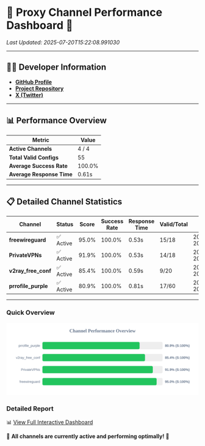 # 🌟 Proxy Channel Performance Dashboard 🌟

_Last Updated: 2025-07-20T15:22:08.991030_

---

## 👩‍💻 Developer Information

- **[GitHub Profile](https://github.com/4n0nymou3)**  
- **[Project Repository](https://github.com/4n0nymou3/multi-proxy-config-fetcher)**  
- **[X (Twitter)](https://x.com/4n0nymou3)**  

---

## 📊 Performance Overview

| Metric                | Value       |
|-----------------------|-------------|
| **Active Channels**   | 4 / 4       |
| **Total Valid Configs** | 55          |
| **Average Success Rate** | 100.0%      |
| **Average Response Time** | 0.61s       |

---

## 📋 Detailed Channel Statistics

| Channel          | Status     | Score  | Success Rate | Response Time | Valid/Total | Last Success               |
|------------------|------------|--------|--------------|---------------|-------------|----------------------------|
| **freewireguard**  | ✅ Active  | 95.0%  | 100.0% | 0.53s         | 15/18       | 2025-07-20T15:22:08.989107 |
| **PrivateVPNs**  | ✅ Active  | 91.9%  | 100.0% | 0.53s         | 14/18       | 2025-07-20T15:22:08.430728 |
| **v2ray_free_conf**  | ✅ Active  | 85.4%  | 100.0% | 0.59s         | 9/20       | 2025-07-20T15:22:07.863879 |
| **prrofile_purple**  | ✅ Active  | 80.9%  | 100.0% | 0.81s         | 17/60       | 2025-07-20T15:22:07.196355 |

---

### Quick Overview
<div align="center">
  <a href="https://raw.githubusercontent.com/nullluser/NullRepo/refs/heads/main/assets/channel_stats_chart.svg">
    <img src="https://raw.githubusercontent.com/nullluser/NullRepo/refs/heads/main/assets/channel_stats_chart.svg" alt="Source Performance Statistics" width="800">
  </a>
</div>

### Detailed Report
📊 [View Full Interactive Dashboard](https://htmlpreview.github.io/?https://github.com/nullluser/NullRepo/blob/main/assets/performance_report.html)

🎉 **All channels are currently active and performing optimally!** 🎉
